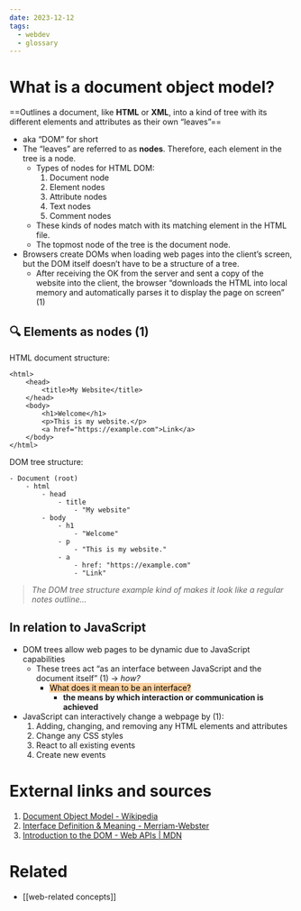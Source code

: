 ```yaml
---
date: 2023-12-12
tags:
  - webdev
  - glossary
---
```


# What is a document object model?
==Outlines a document, like **HTML** or **XML**, into a kind of tree with its different elements and attributes as their own “leaves”==
- aka “DOM” for short
- The “leaves” are referred to as **nodes**. Therefore, each element in the tree is a node.
	- Types of nodes for HTML DOM:
		1. Document node
		2. Element nodes
		3. Attribute nodes
		4. Text nodes
		5. Comment nodes
	- These kinds of nodes match with its matching element in the HTML file.
	- The topmost node of the tree is the document node.
- Browsers create DOMs when loading web pages into the client’s screen, but the DOM itself doesn’t have to be a structure of a tree.
	- After receiving the OK from the server and sent a copy of the website into the client, the browser “downloads the HTML into local memory and automatically parses it to display the page on screen” (1)

## 🔍 Elements as nodes (1)
HTML document structure:
```
<html>
	<head>
		<title>My Website</title>
	</head>
	<body>
		<h1>Welcome</h1>
		<p>This is my website.</p>
		<a href="https://example.com">Link</a>
	</body>
</html>
```

DOM tree structure:
```
- Document (root)
	- html
		- head
			- title
				- "My website"
		- body
			- h1
				- "Welcome"
			- p
				- "This is my website."
			- a
				- href: "https://example.com"
				- "Link"
```

> *The DOM tree structure example kind of makes it look like a regular notes outline…*

## In relation to JavaScript
- DOM trees allow web pages to be dynamic due to JavaScript capabilities
	- These trees act “as an interface between JavaScript and the document itself” (1) → *how?*
		- <mark style="background: #FFB86CA6;">What does it mean to be an interface?</mark>
			- **the means by which interaction or communication is achieved**
- JavaScript can interactively change a webpage by (1):
	1. Adding, changing, and removing any HTML elements and attributes
	2. Change any CSS styles
	3. React to all existing events
	4. Create new events

# External links and sources
1. [Document Object Model - Wikipedia](https://en.wikipedia.org/wiki/Document_Object_Model)
2. [Interface Definition & Meaning - Merriam-Webster](https://www.merriam-webster.com/dictionary/interface)
3. [Introduction to the DOM - Web APIs | MDN](https://developer.mozilla.org/en-US/docs/Web/API/Document_Object_Model/Introduction)
# Related
- [[web-related concepts]]